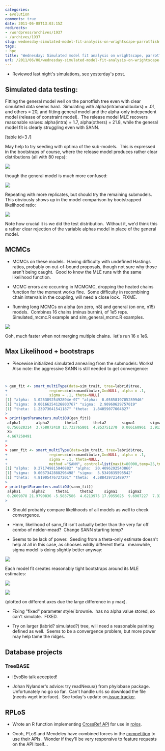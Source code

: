```yaml
---
categories:
- evolution
comments: true
date: 2011-06-08T13:03:15Z
redirects:
- /wordpress/archives/1937
- /archives/1937
slug: wednesday-simulated-model-fit-analysis-on-wrightscape-parrotfish-tree
tags:
- hpc
title: 'Wednesday: Simulated model fit analysis on wrightscape, parrotfish tree'
url: /2011/06/08/wednesday-simulated-model-fit-analysis-on-wrightscape-parrotfish-tree/
---
```


* Reviewed last night's simulations, see yesterday's post.




## Simulated data testing:


Fitting the general model well on the parrotfish tree even with clear simulated data seems hard.  Simulating with alpha(intramandibulars) = .01, and others = 20, and fitting general model and the alpha-only independent model (release of constraint model).  The release model MLE recovers reasonable values: alpha(intra) = 1.7, alpha(others) = 21.8, while the general model fit is clearly struggling even with SANN.

[table id=3 /]

May help to try seeding with optima of the sub-models.  This is expressed in the bootstraps of course, where the release model produces rather clear distributions (all with 80 reps):

![]( http://farm6.staticflickr.com/5064/5812844434_0a7d0074dc_o.png )


though the general model is much more confused:

![]( http://farm6.staticflickr.com/5236/5812283293_0f3c0c7aa7_o.png )


Repeating with more replicates, but should try the remaining submodels.  This obviously shows up in the model comparison by bootstrapped likelihood ratio:

![]( http://farm6.staticflickr.com/5266/5812703160_233cd3dbdf_o.png )


Note how crucial it is we did the test distribution.  Without it, we'd think this a rather clear rejection of the variable alphas model in place of the general model.


## MCMCs





	
  * MCMCs on these models.  Having difficulty with undefined Hastings ratios, probably on out-of-bound proposals, though not sure why those aren't being caught.  Good to know the MLE runs with the same likelihood function.

	
  * MCMC errors are occurring in MCMCMC, dropping the heated chains function for the moment works fine.  Some difficulty in recombining chain intervals in the coupling, will need a close look.  FIXME.

	
  * Running long MCMCs on alpha (on zero, n8) and general (on one, n15) models.  Combines 16 chains (minus burnin), of 1e5 reps.  Simulated_mcmc.R example and sim_general_mcmc.R examples.


![]( http://farm3.staticflickr.com/2499/5813212345_e3149ff42e_o.png )


Ooh, much faster when not merging multiple chains.  let's run 16 x 1e6.


## Max Likelihood + bootstraps





	
  * Piecewise initialized simulated annealing from the submodels: Works!  Also note: the aggressive SANN is still needed to get convergence:



```r


> gen_fit <- smart_multiType(data=sim_trait, tree=labrid$tree,
+                   regimes=intramandibular,Xo=NULL, alpha = .1,
+                   sigma = .1, theta=NULL)
[1] "alpha:  3.02538925492894e-07" "alpha:  0.0585819705289946"
[1] "sigma:  0.00166254126803767" "sigma:  2.90960629757019"
[1] "theta:  1.23973641541187" "theta:  1.84059077604827"
>
> print(getParameters.multiOU(gen_fit))
 alpha1       alpha2       theta1       theta2       sigma1       sigma2
 0.756620314  3.758072410 13.732765801  4.853751270  0.006160961  3.913957909
 Xo
 4.667250491
>
>
> sann_fit <- smart_multiType(data=sim_trait, tree=labrid$tree,
+                   regimes=intramandibular,Xo=NULL, alpha = .1,
+                   sigma = .1, theta=NULL,
+                   method ="SANN", control=list(maxit=80000,temp=25,tmax=50))
[1] "alpha:  0.271749815040882" "alpha:  20.4096202543866"
[1] "sigma:  0.0037342888296498" "sigma:  5.5349835595542"
[1] "theta:  4.81905476727201" "theta:  4.58842972148977"
>
> print(getParameters.multiOU(sann_fit))
 alpha1     alpha2     theta1     theta2     sigma1     sigma2         Xo
 0.2609878 21.9790836 -5.5837586  4.6213975 17.9955025  9.6907227  7.3360959
>


```


	
  * Should probably compare likelihoods of all models as well to check convergence.

	
  * Hmm, likelihood of sann_fit isn't actually better than the very far off combo of nelder-mead?  Change SANN starting temp?

	
  * Seems to be lack of power.  Seeding from a theta-only estimate doesn't help at all in this case, as chooses wildly different theta.  meanwhile, sigma model is doing slightly better anyway:


![]( http://farm4.staticflickr.com/3286/5812817201_389b5ca428_o.png )


Each model fit creates reasonably tight bootstraps around its MLE estimates:

![]( http://farm6.staticflickr.com/5301/5813385160_7afdf7f7ea_o.png )


![]( http://farm3.staticflickr.com/2142/5813563660_f306740ef3_o.png )


(plotted on different axes due the large difference in y max).

	
  * Fixing "fixed" parameter style/ brownie.  has no alpha value stored, so can't simulate.  FIXED.



	
  * Try on larger (labrid? simulated?) tree, will need a reasonable painting defined as well.  Seems to be a convergence problem, but more power may help tame the ridges.




## Database projects




### TreeBASE





	
  * iEvoBio talk accepted!

	
  * Johan Nylander's advice: try readNexus() from phylobase package.  Unfortunately no go so far.  Can't handle urls so download the file (needs wget interface).  See today's update on[ issue tracker](https://github.com/cboettig/treeBASE/issues/3).




## RPLoS





	
  * Wrote an R function implementing [CrossRef API](http://labs.crossref.org/site/quick_and_dirty_api_guide.html) for use in [rplos](https://github.com/SChamberlain/rplos).

	
  * Oooh, PLoS and Mendeley have combined forces in the [competition](http://www.mendeley.com/blog/developer-resources/plos-joins-mendeley-as-co-sponsor-of-the-binary-battle/) to use their APIs.  Wonder if they'll be very responsive to feature requests on the API itself...


